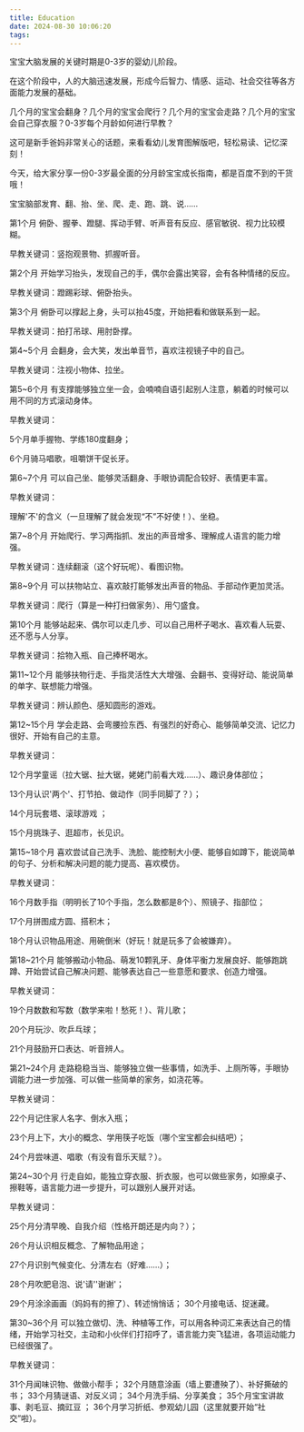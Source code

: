```yaml
---
title: Education
date: 2024-08-30 10:06:20
tags:
---
```

宝宝大脑发展的关键时期是0-3岁的婴幼儿阶段。

在这个阶段中，人的大脑迅速发展，形成今后智力、情感、运动、社会交往等各方面能力发展的基础。

几个月的宝宝会翻身？几个月的宝宝会爬行？几个月的宝宝会走路？几个月的宝宝会自己穿衣服？0-3岁每个月龄如何进行早教？

这可是新手爸妈非常关心的话题，来看看幼儿发育图解版吧，轻松易读、记忆深刻！

今天，给大家分享一份0-3岁最全面的分月龄宝宝成长指南，都是百度不到的干货哦！

宝宝脑部发育、翻、抬、坐、爬、走、跑、跳、说……



第1个月
俯卧、握拳、蹬腿、挥动手臂、听声音有反应、感官敏锐、视力比较模糊。

早教关键词：竖抱观景物、抓握听音。 



第2个月
开始学习抬头，发现自己的手，偶尔会露出笑容，会有各种情绪的反应。

早教关键词：蹬踢彩球、俯卧抬头。



第3个月
俯卧可以撑起上身，头可以抬45度，开始把看和做联系到一起。

早教关键词：拍打吊球、用肘卧撑。



第4~5个月
会翻身，会大笑，发出单音节，喜欢注视镜子中的自己。

早教关键词：注视小物体、拉坐。



第5~6个月
有支撑能够独立坐一会，会喃喃自语引起别人注意，躺着的时候可以用不同的方式滚动身体。

早教关键词：

5个月单手握物、学练180度翻身；

6个月骑马唱歌，咀嚼饼干促长牙。



第6~7个月
可以自己坐、能够灵活翻身、手眼协调配合较好、表情更丰富。

早教关键词：

理解'不'的含义（一旦理解了就会发现“不”不好使！）、坐稳。



第7~8个月
开始爬行、学习两指抓、发出的声音增多、理解成人语言的能力增强。

早教关键词：连续翻滚（这个好玩呢）、看图识物。



第8~9个月
可以扶物站立、喜欢敲打能够发出声音的物品、手部动作更加灵活。

早教关键词：爬行（算是一种打扫做家务）、用勺盛食。



第10个月
能够站起来、偶尔可以走几步、可以自己用杯子喝水、喜欢看人玩耍、还不愿与人分享。

早教关键词：拾物入瓶、自己捧杯喝水。 



第11~12个月
能够扶物行走、手指灵活性大大增强、会翻书、变得好动、能说简单的单字、联想能力增强。

早教关键词：辨认颜色、感知圆形的游戏。



第12~15个月
学会走路、会弯腰捡东西、有强烈的好奇心、能够简单交流、记忆力很好、开始有自己的主意。

早教关键词：

12个月学童谣（拉大锯、扯大锯，姥姥门前看大戏……）、趣识身体部位；

13个月认识'两个'、打节拍、做动作（同手同脚了？）； 

14个月玩套塔、滚球游戏 ；

15个月挑珠子、逛超市，长见识。



第15~18个月
喜欢尝试自己洗手、洗脸、能控制大小便、能够自如蹲下，能说简单的句子、分析和解决问题的能力提高、喜欢模仿。

早教关键词：

16个月数手指（明明长了10个手指，怎么数都是8个）、照镜子、指部位；

17个月拼图成方圆、搭积木；

18个月认识物品用途、用碗倒米（好玩！就是玩多了会被嫌弃）。



第18~21个月
能够搬动小物品、萌发10颗乳牙、身体平衡力发展良好、能够跑跳蹲、开始尝试自己解决问题、能够表达自己一些意愿和要求、创造力增强。

早教关键词：

19个月数数和写数（数学来啦！愁死！）、背儿歌；

20个月玩沙、吹乒乓球；

21个月鼓励开口表达、听音辨人。

第21~24个月
走路稳稳当当、能够独立做一些事情，如洗手、上厕所等，手眼协调能力进一步加强、可以做一些简单的家务，如浇花等。

早教关键词：

22个月记住家人名字、倒水入瓶；

23个月上下，大小的概念、学用筷子吃饭（哪个宝宝都会纠结吧）；

24个月尝味道、唱歌（有没有音乐天赋？）。



第24~30个月
行走自如，能独立穿衣服、折衣服，也可以做些家务，如擦桌子、擦鞋等，语言能力进一步提升，可以跟别人展开对话。

早教关键词：

25个月分清早晚、自我介绍（性格开朗还是内向？）；

26个月认识相反概念、了解物品用途；

27个月识别气候变化、分清左右（好难……）；

28个月吹肥皂泡、说'请''谢谢'；

29个月涂涂画画（妈妈有的擦了）、转述悄悄话；
30个月接电话、捉迷藏。 



第30~36个月
可以独立做切、洗、种植等工作，可以用各种词汇来表达自己的情绪，开始学习社交，主动和小伙伴们打招呼了，语言能力突飞猛进，各项运动能力已经很强了。

早教关键词：

31个月闻味识物、做做小帮手； 
32个月随意涂画（墙上要遭殃了）、补好撕破的书；
33个月猜谜语、对反义词；
34个月洗手绢、分享美食；
35个月宝宝讲故事、剥毛豆、摘豇豆 ；
36个月学习折纸、参观幼儿园（这里就要开始“社交”啦）。



